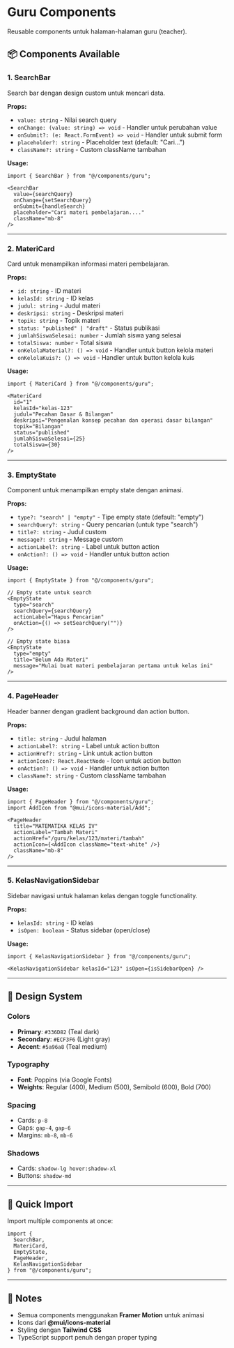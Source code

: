 # Guru Components

Reusable components untuk halaman-halaman guru (teacher).

## 📦 Components Available

### 1. **SearchBar**
Search bar dengan design custom untuk mencari data.

**Props:**
- `value: string` - Nilai search query
- `onChange: (value: string) => void` - Handler untuk perubahan value
- `onSubmit?: (e: React.FormEvent) => void` - Handler untuk submit form
- `placeholder?: string` - Placeholder text (default: "Cari...")
- `className?: string` - Custom className tambahan

**Usage:**
```tsx
import { SearchBar } from "@/components/guru";

<SearchBar
  value={searchQuery}
  onChange={setSearchQuery}
  onSubmit={handleSearch}
  placeholder="Cari materi pembelajaran...."
  className="mb-8"
/>
```

---

### 2. **MateriCard**
Card untuk menampilkan informasi materi pembelajaran.

**Props:**
- `id: string` - ID materi
- `kelasId: string` - ID kelas
- `judul: string` - Judul materi
- `deskripsi: string` - Deskripsi materi
- `topik: string` - Topik materi
- `status: "published" | "draft"` - Status publikasi
- `jumlahSiswaSelesai: number` - Jumlah siswa yang selesai
- `totalSiswa: number` - Total siswa
- `onKelolaMaterial?: () => void` - Handler untuk button kelola materi
- `onKelolaKuis?: () => void` - Handler untuk button kelola kuis

**Usage:**
```tsx
import { MateriCard } from "@/components/guru";

<MateriCard
  id="1"
  kelasId="kelas-123"
  judul="Pecahan Dasar & Bilangan"
  deskripsi="Pengenalan konsep pecahan dan operasi dasar bilangan"
  topik="Bilangan"
  status="published"
  jumlahSiswaSelesai={25}
  totalSiswa={30}
/>
```

---

### 3. **EmptyState**
Component untuk menampilkan empty state dengan animasi.

**Props:**
- `type?: "search" | "empty"` - Tipe empty state (default: "empty")
- `searchQuery?: string` - Query pencarian (untuk type "search")
- `title?: string` - Judul custom
- `message?: string` - Message custom
- `actionLabel?: string` - Label untuk button action
- `onAction?: () => void` - Handler untuk button action

**Usage:**
```tsx
import { EmptyState } from "@/components/guru";

// Empty state untuk search
<EmptyState
  type="search"
  searchQuery={searchQuery}
  actionLabel="Hapus Pencarian"
  onAction={() => setSearchQuery("")}
/>

// Empty state biasa
<EmptyState
  type="empty"
  title="Belum Ada Materi"
  message="Mulai buat materi pembelajaran pertama untuk kelas ini"
/>
```

---

### 4. **PageHeader**
Header banner dengan gradient background dan action button.

**Props:**
- `title: string` - Judul halaman
- `actionLabel?: string` - Label untuk action button
- `actionHref?: string` - Link untuk action button
- `actionIcon?: React.ReactNode` - Icon untuk action button
- `onAction?: () => void` - Handler untuk action button
- `className?: string` - Custom className tambahan

**Usage:**
```tsx
import { PageHeader } from "@/components/guru";
import AddIcon from "@mui/icons-material/Add";

<PageHeader
  title="MATEMATIKA KELAS IV"
  actionLabel="Tambah Materi"
  actionHref="/guru/kelas/123/materi/tambah"
  actionIcon={<AddIcon className="text-white" />}
  className="mb-8"
/>
```

---

### 5. **KelasNavigationSidebar**
Sidebar navigasi untuk halaman kelas dengan toggle functionality.

**Props:**
- `kelasId: string` - ID kelas
- `isOpen: boolean` - Status sidebar (open/close)

**Usage:**
```tsx
import { KelasNavigationSidebar } from "@/components/guru";

<KelasNavigationSidebar kelasId="123" isOpen={isSidebarOpen} />
```

---

## 🎨 Design System

### Colors
- **Primary**: `#336D82` (Teal dark)
- **Secondary**: `#ECF3F6` (Light gray)
- **Accent**: `#5a96a8` (Teal medium)

### Typography
- **Font**: Poppins (via Google Fonts)
- **Weights**: Regular (400), Medium (500), Semibold (600), Bold (700)

### Spacing
- Cards: `p-8`
- Gaps: `gap-4`, `gap-6`
- Margins: `mb-8`, `mb-6`

### Shadows
- Cards: `shadow-lg hover:shadow-xl`
- Buttons: `shadow-md`

---

## 🚀 Quick Import

Import multiple components at once:

```tsx
import {
  SearchBar,
  MateriCard,
  EmptyState,
  PageHeader,
  KelasNavigationSidebar
} from "@/components/guru";
```

---

## 📝 Notes

- Semua components menggunakan **Framer Motion** untuk animasi
- Icons dari **@mui/icons-material**
- Styling dengan **Tailwind CSS**
- TypeScript support penuh dengan proper typing
